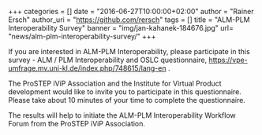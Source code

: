 +++
categories = []
date = "2016-06-27T10:00:00+02:00"
author = "Rainer Ersch"
author_uri = "https://github.com/rersch"
tags = []
title = "ALM-PLM Interoperability Survey"
banner = "img/jan-kahanek-184676.jpg"
url= "news/alm-plm-interoperability-survey/"
+++

If you are interested in ALM-PLM Interoperability, please participate in this survey - ALM / PLM Interoperability and OSLC questionnaire, https://vpe-umfrage.mv.uni-kl.de/index.php/748615/lang-en .

The ProSTEP iViP Association and the Institute for Virtual Product development would like to invite you to participate in this questionnaire. Please take about 10 minutes of your time to complete the questionnaire.

The results will help to initiate the ALM-PLM Interoperability Workflow Forum from the ProSTEP iViP Association.
